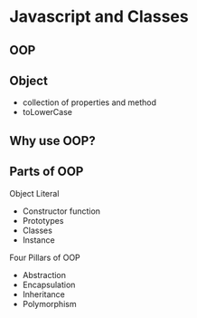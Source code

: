 # Javascript and Classes

## OOP

## Object
- collection of properties and method
- toLowerCase

## Why use OOP?

## Parts of OOP
Object Literal
- Constructor function
- Prototypes
- Classes
- Instance

Four Pillars of OOP
- Abstraction
- Encapsulation
- Inheritance
- Polymorphism
